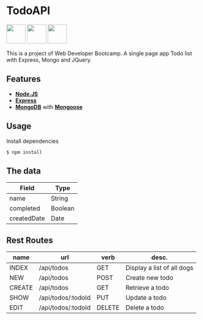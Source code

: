 # TodoAPI

<img src="https://coligo.io/images/express.svg" height="50"> 
<img src="https://upload.wikimedia.org/wikipedia/en/thumb/4/45/MongoDB-Logo.svg/527px-MongoDB-Logo.svg.png" height="50">
<img src="https://upload.wikimedia.org/wikipedia/en/thumb/9/9e/JQuery_logo.svg/1280px-JQuery_logo.svg.png" height="50">

This is a project of Web Developer Bootcamp.
A single page app Todo list with Express, Mongo and JQuery.

## Features

*  **[Node.JS](https://nodejs.org)**
*  **[Express](https://github.com/expressjs/express)**
*  **[MongoDB](https://www.mongodb.com/)** with **[Mongoose](https://github.com/Automattic/mongoose)**

## Usage

Install dependencies

```
$ npm install
```

## The data

|Field 		  |Type     |
|-------------|-------- |			
| name 		  | String  |
| completed	  | Boolean |
| createdDate |	Date    |


## Rest Routes

|name 	 |url 				  |verb    |desc.                       |
|--------|--------------------|--------|----------------------------| 
| INDEX  | /api/todos      	  |	GET    | Display a list of all dogs |
| NEW    | /api/todos  		  |	POST   | Create new todo            |
| CREATE | /api/todos      	  |	GET    | Retrieve a todo            |
| SHOW   | /api/todos/:todoId | PUT    | Update a todo              |
| EDIT	 | /api/todos/:todoId |	DELETE | Delete a todo              |

